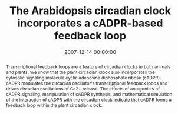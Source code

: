 ---
title: "The Arabidopsis circadian clock incorporates a cADPR-based feedback loop"
subtitle: ""
summary: ""
authors: 
- Dodd AN
- Gardner MJ
- Hotta CT
- Hubbard KE
- Dalchau N
- Love J
- Assie J-M
- Robertson FC
- Jakobsen MK
- Goncalves JM
- Sanders D
- Webb AAR


tags: []
categories: [Plant Biology]
date: 2007-12-14 00:00:00
publishDate: 2007-12-14 00:00:00
featured: false
draft: false
publication: 'Science'
publication_types: ["2"]

doi: 'https://doi.org/10.1126/science.1146757'
abstract: Transcriptional feedback loops are a feature of circadian clocks in both animals and plants. We show that the plant circadian clock also incorporates the cytosolic signaling molecule cyclic adenosine diphosphate ribose (cADPR). cADPR modulates the circadian oscillator&apos;s transcriptional feedback loops and drives circadian oscillations of Ca2+ release. The effects of antagonists of cADPR signaling, manipulation of cADPR synthesis, and mathematical simulation of the interaction of cADPR with the circadian clock indicate that cADPR forms a feedback loop within the plant circadian clock.

projects: []
---